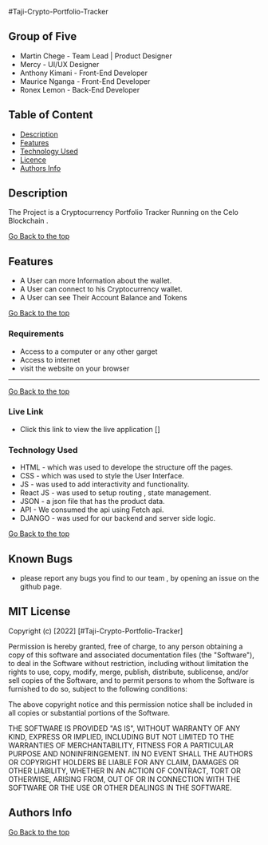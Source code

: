 #Taji-Crypto-Portfolio-Tracker
 ## Group of Five 
 
 * Martin Chege - Team Lead | Product Designer
 * Mercy - UI/UX Designer 
 * Anthony Kimani - Front-End Developer
 * Maurice Nganga - Front-End Developer
 * Ronex Lemon - Back-End Developer
 
 ## Table of Content
 - [Description](#description)
 - [Features](#features)
 - [Technology  Used](#technology-Used)
 - [Licence](#licence)
 - [Authors Info](#Authors-Info)
 ## Description
 
 <p>The Project is a Cryptocurrency Portfolio Tracker Running on the Celo Blockchain .</p>
 
[Go Back to the top](#Taji-Crypto-Portfolio-Tracker)

## Features
* A User can more Information about the wallet.
* A User can connect to his Cryptocurrency wallet.
* A User can see Their Account Balance and Tokens

[Go Back to the top](#Taji-Crypto-Portfolio-Tracker)
 ###  Requirements
 
 * Access to  a computer or any other garget
 * Access to internet
 * visit the website on your browser
 
 ****
 [Go Back to the top](#Taji-Crypto-Portfolio-Tracker)
 
### Live Link

- Click this link to view the live application []


### Technology  Used

* HTML - which was used to develope the structure off the pages.
* CSS - which was used to style the User Interface.
* JS - was used to add interactivity and functionality.
* React JS - was used to setup routing , state management.
* JSON - a json file that has the product data.
* API - We consumed the api using Fetch api.
* DJANGO - was used for our backend and server side logic.

[Go Back to the top](#Taji-Crypto-Portfolio-Tracker)

## Known Bugs

* please report any bugs you find to our team , by opening an issue on the github page.

## MIT License

Copyright (c) [2022] [#Taji-Crypto-Portfolio-Tracker] 

Permission is hereby granted, free of charge, to any person obtaining a copy
of this software and associated documentation files (the "Software"), to deal
in the Software without restriction, including without limitation the rights
to use, copy, modify, merge, publish, distribute, sublicense, and/or sell
copies of the Software, and to permit persons to whom the Software is
furnished to do so, subject to the following conditions:

The above copyright notice and this permission notice shall be included in all
copies or substantial portions of the Software.

THE SOFTWARE IS PROVIDED "AS IS", WITHOUT WARRANTY OF ANY KIND, EXPRESS OR
IMPLIED, INCLUDING BUT NOT LIMITED TO THE WARRANTIES OF MERCHANTABILITY,
FITNESS FOR A PARTICULAR PURPOSE AND NONINFRINGEMENT. IN NO EVENT SHALL THE
AUTHORS OR COPYRIGHT HOLDERS BE LIABLE FOR ANY CLAIM, DAMAGES OR OTHER
LIABILITY, WHETHER IN AN ACTION OF CONTRACT, TORT OR OTHERWISE, ARISING FROM,
OUT OF OR IN CONNECTION WITH THE SOFTWARE OR THE USE OR OTHER DEALINGS IN THE
SOFTWARE.

## Authors Info



[Go Back to the top](#Taji-Crypto-Portfolio-Tracker)
